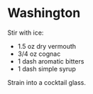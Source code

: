 # Washington

Stir with ice:
* 1.5 oz dry vermouth
* 3/4 oz cognac
* 1 dash aromatic bitters
* 1 dash simple syrup

Strain into a cocktail glass.
